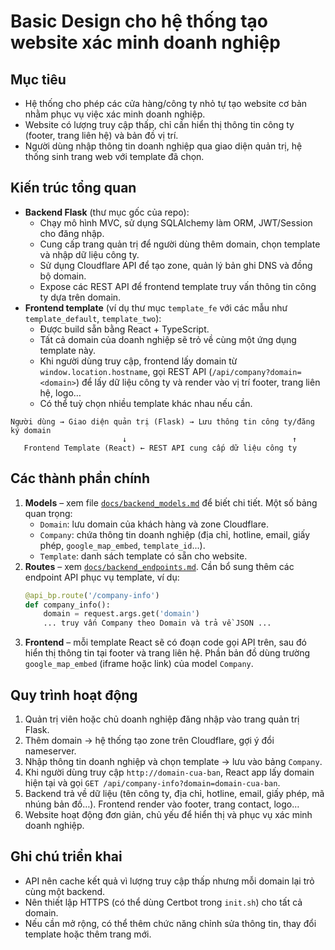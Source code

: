 # Basic Design cho hệ thống tạo website xác minh doanh nghiệp

## Mục tiêu
- Hệ thống cho phép các cửa hàng/công ty nhỏ tự tạo website cơ bản nhằm phục vụ việc xác minh doanh nghiệp.
- Website có lượng truy cập thấp, chỉ cần hiển thị thông tin công ty (footer, trang liên hệ) và bản đồ vị trí.
- Người dùng nhập thông tin doanh nghiệp qua giao diện quản trị, hệ thống sinh trang web với template đã chọn.

## Kiến trúc tổng quan
- **Backend Flask** (thư mục gốc của repo):
  - Chạy mô hình MVC, sử dụng SQLAlchemy làm ORM, JWT/Session cho đăng nhập.
  - Cung cấp trang quản trị để người dùng thêm domain, chọn template và nhập dữ liệu công ty.
  - Sử dụng Cloudflare API để tạo zone, quản lý bản ghi DNS và đồng bộ domain.
  - Expose các REST API để frontend template truy vấn thông tin công ty dựa trên domain.
- **Frontend template** (ví dụ thư mục `template_fe` với các mẫu như `template_default`, `template_two`):
  - Được build sẵn bằng React + TypeScript.
  - Tất cả domain của doanh nghiệp sẽ trỏ về cùng một ứng dụng template này.
  - Khi người dùng truy cập, frontend lấy domain từ `window.location.hostname`, gọi REST API (`/api/company?domain=<domain>`) để lấy dữ liệu công ty và render vào vị trí footer, trang liên hệ, logo…
  - Có thể tuỳ chọn nhiều template khác nhau nếu cần.

```
Người dùng → Giao diện quản trị (Flask) → Lưu thông tin công ty/đăng ký domain
                         ↓                                     ↑
   Frontend Template (React) ← REST API cung cấp dữ liệu công ty
```

## Các thành phần chính
1. **Models** – xem file [`docs/backend_models.md`](backend_models.md) để biết chi tiết. Một số bảng quan trọng:
   - `Domain`: lưu domain của khách hàng và zone Cloudflare.
   - `Company`: chứa thông tin doanh nghiệp (địa chỉ, hotline, email, giấy phép, `google_map_embed`, `template_id`...).
   - `Template`: danh sách template có sẵn cho website.
2. **Routes** – xem [`docs/backend_endpoints.md`](backend_endpoints.md). Cần bổ sung thêm các endpoint API phục vụ template, ví dụ:
   ```python
   @api_bp.route('/company-info')
   def company_info():
       domain = request.args.get('domain')
       ... truy vấn Company theo Domain và trả về JSON ...
   ```
3. **Frontend** – mỗi template React sẽ có đoạn code gọi API trên, sau đó hiển thị thông tin tại footer và trang liên hệ. Phần bản đồ dùng trường `google_map_embed` (iframe hoặc link) của model `Company`.

## Quy trình hoạt động
1. Quản trị viên hoặc chủ doanh nghiệp đăng nhập vào trang quản trị Flask.
2. Thêm domain → hệ thống tạo zone trên Cloudflare, gợi ý đổi nameserver.
3. Nhập thông tin doanh nghiệp và chọn template → lưu vào bảng `Company`.
4. Khi người dùng truy cập `http://domain-cua-ban`, React app lấy domain hiện tại và gọi `GET /api/company-info?domain=domain-cua-ban`.
5. Backend trả về dữ liệu (tên công ty, địa chỉ, hotline, email, giấy phép, mã nhúng bản đồ…). Frontend render vào footer, trang contact, logo…
6. Website hoạt động đơn giản, chủ yếu để hiển thị và phục vụ xác minh doanh nghiệp.

## Ghi chú triển khai
- API nên cache kết quả vì lượng truy cập thấp nhưng mỗi domain lại trỏ cùng một backend.
- Nên thiết lập HTTPS (có thể dùng Certbot trong `init.sh`) cho tất cả domain.
- Nếu cần mở rộng, có thể thêm chức năng chỉnh sửa thông tin, thay đổi template hoặc thêm trang mới.

